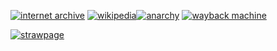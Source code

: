 [![internet archive](https://file.garden/ZwJJ__yFCBBq7Txo/1200px-Internet_Archive_logo_and_wordmark.png)](https://archive.org/) [![wikipedia](https://file.garden/ZwJJ__yFCBBq7Txo/wikipedia.png)](https://en.wikipedia.org/wiki/Wikipedia)[![anarchy](https://file.garden/ZwJJ__yFCBBq7Txo/anarchist.png)](https://www.reddit.com/r/Anarchy101/wiki/nutshell/#wiki_anarchism_in_a_nutshell) [![wayback machine](https://file.garden/ZwJJ__yFCBBq7Txo/wayback%20machine.png)](https://web.archive.org/)

[![strawpage](https://github.com/user-attachments/assets/438303bb-8738-4214-964d-c8c323060a2c)](https://muzzleboy.straw.page/)
